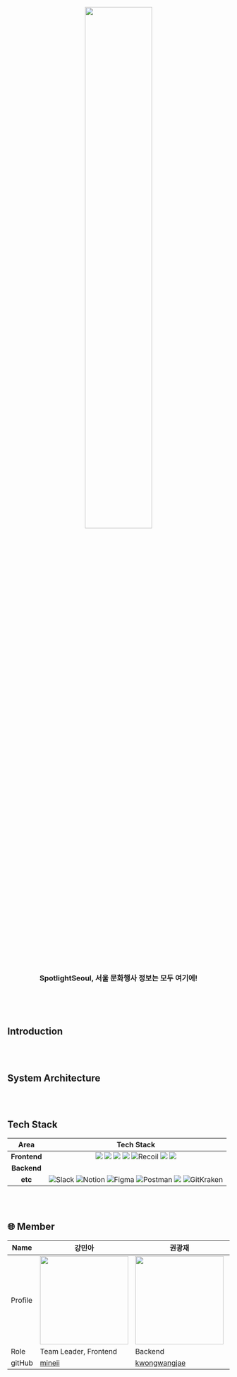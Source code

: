 <div align =center>
<br>
  <img width="55%" src="https://github.com/techeer-sv/SpotlightSeoul/assets/97724189/dbadb37f-f530-42d9-abd6-bd531ddad919">


  </div>

<br>

<div align = "center">

<h3>  SpotlightSeoul, 서울 문화행사 정보는 모두 여기에!</h3>
</div>

<br> <br> <br>

##  Introduction

<br> <br>

## System Architecture

<br> <br>

## Tech Stack

Area| Tech Stack|
:--------:|:------------------------------:|
**Frontend** | <img src="https://img.shields.io/badge/react-61DAFB?style=for-the-badge&logo=react&logoColor=black"> <img src="https://img.shields.io/badge/TypeScript-3178C6.svg?style=for-the-badge&logo=TypeScript&logoColor=black">  <img src="https://img.shields.io/badge/Vite-646CFF.svg?&style=for-the-badge&logo=vite&logoColor=white"> <img src="https://img.shields.io/badge/Tailwind CSS-06B6D4?style=for-the-badge&logo=Tailwind CSS&logoColor=white"> <img alt="Recoil" src ="https://img.shields.io/badge/Recoil-0075EB.svg?&style=for-the-badge&logo=Revolut&logoColor=white"/> <img src="https://img.shields.io/badge/eslint-4B32C3?style=for-the-badge&logo=eslint&logoColor=white"> <img src="https://img.shields.io/badge/prettier-F7B93E?style=for-the-badge&logo=prettier&logoColor=white">
**Backend** | 
**etc** | ![Slack](https://img.shields.io/static/v1?style=for-the-badge&message=Slack&color=4A154B&logo=Slack&logoColor=FFFFFF&label=) ![Notion](https://img.shields.io/static/v1?style=for-the-badge&message=Notion&color=000000&logo=Notion&logoColor=FFFFFF&label=) ![Figma](https://img.shields.io/static/v1?style=for-the-badge&message=Figma&color=F24E1E&logo=Figma&logoColor=FFFFFF&label=) ![Postman](https://img.shields.io/static/v1?style=for-the-badge&message=Postman&color=FF6C37&logo=Postman&logoColor=FFFFFF&label=) <img src="https://img.shields.io/badge/swagger-85EA2D?style=for-the-badge&logo=swagger&logoColor=black"> ![GitKraken](https://img.shields.io/static/v1?style=for-the-badge&message=GitKraken&color=179287&logo=GitKraken&logoColor=FFFFFF&label=) 


<br> <br>

## 🌐 Member
| Name    | 강민아   |  권광재   | 박진우  |  정윤호    |
| ------- | -------| ---------| ----- | -------- | 
| Profile | <img width="200px" src="https://avatars.githubusercontent.com/u/97724189?v=4"/>    | <img width="200px" src="https://avatars.githubusercontent.com/u/121513336?v=4"/>    | <img width="200px" src="https://avatars.githubusercontent.com/u/100352367?v=4" />  |  <img width="200px" src="https://avatars.githubusercontent.com/u/87285536?v=4"/>  |
| Role    | Team Leader, Frontend | Backend  | Frontend   | Backend |
| gitHub  |  [mineii](https://github.com/mineii) | [kwongwangjae](https://github.com/kwongwangjae)    | [nagosu](https://github.com/nagosu)    |  [yunhobb](https://github.com/yunhobb) |
